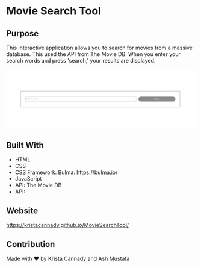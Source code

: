 # Movie Search Tool 

## Purpose
This interactive application allows you to search for movies from a massive database. This used the API from The Movie DB. When you enter your search words and press 'search,' your results are displayed.

![alt text](./Assets/Images/SearchTool.png)
## Built With
* HTML
* CSS
* CSS Framework: Bulma: https://bulma.io/ 
* JavaScript
* API: The Movie DB 
* API: 
## Website
https://kristacannady.github.io/MovieSearchTool/ 
## Contribution
Made with ❤️ by Krista Cannady and Ash Mustafa


